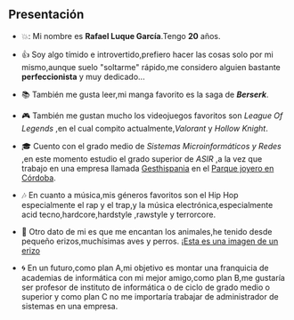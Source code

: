 ## Presentación
* :boom:: Mi nombre es **Rafael Luque García**.Tengo **20** años.
  
* :+1: Soy algo tímido e introvertido,prefiero hacer las cosas solo por mi mismo,aunque suelo "soltarme" rápido,me considero alguien bastante **perfeccionista** y muy dedicado...
* :books: También me gusta leer,mi manga favorito es la saga de **_Berserk_**.


* :video_game: También me gustan mucho los videojuegos favoritos son _League Of Legends_ ,en el cual compito actualmente,_Valorant_ y _Hollow Knight_.
  
* :mortar_board: Cuento con el grado medio de *Sistemas Microinformáticos y Redes* ,en este momento estudio el grado superior de _ASIR_ ,a la vez que trabajo en una empresa llamada [Gesthispania](https://gesthispania.com/) en el [Parque joyero en Córdoba](https://www.google.com/maps/place/Gestor%C3%ADas+Asociadas+Gesthispania+S.L./@37.8743803,-4.8184253,15z/data=!4m6!3m5!1s0xd6d20868a926b59:0xd425a7f4c5646d31!8m2!3d37.8743803!4d-4.8184253!16s%2Fg%2F11dyqrbh7h?entry=ttu).
  
* :notes: En cuanto a música,mis géneros favoritos son el Hip Hop especialmente el rap y el trap,y la música electrónica,especialmente acid tecno,hardcore,hardstyle ,rawstyle y terrorcore.
  
* :dog: Otro dato de mi es que me encantan los animales,he tenido desde pequeño erizos,muchísimas aves y perros.
   ¡[Esta es una imagen de un erizo](https://es.wikipedia.org/wiki/Archivo:Igel01.jpg)
* :cyclone: En un futuro,como plan A,mi objetivo es montar una franquicia de academias de informática con mi mejor amigo,como plan B,me gustaría ser profesor de instituto de informática o de ciclo de grado medio o superior y como plan C no me importaría trabajar de administrador de sistemas en una empresa.
